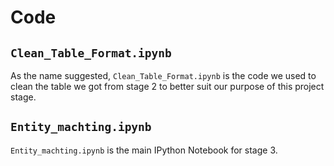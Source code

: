 # Code 

## `Clean_Table_Format.ipynb`

As the name suggested, `Clean_Table_Format.ipynb` is the code we used to 
clean the table we got from stage 2 to better suit our purpose of this 
project stage.

## `Entity_machting.ipynb`

`Entity_machting.ipynb` is the main IPython Notebook for stage 3.